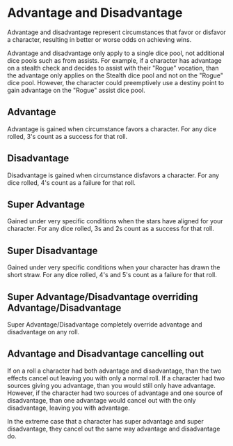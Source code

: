 # Advantage and Disadvantage

Advantage and disadvantage represent circumstances that favor or disfavor a character, resulting in better or worse odds on achieving wins.

Advantage and disadvantage only apply to a single dice pool, not additional dice pools such as from assists. For example, if a character has advantage on a stealth check and decides to assist with their "Rogue" vocation, than the advantage only applies on the Stealth dice pool and not on the "Rogue" dice pool. However, the character could preemptively use a destiny point to gain advantage on the "Rogue" assist dice pool.

## Advantage

Advantage is gained when circumstance favors a character. For any dice rolled, 3's count as a success for that roll.

## Disadvantage

Disadvantage is gained when circumstance disfavors a character. For any dice rolled, 4's count as a failure for that roll.

## Super Advantage

Gained under very specific conditions when the stars have aligned for your character. For any dice rolled, 3s and 2s count as a success for that roll.

## Super Disadvantage

Gained under very specific conditions when your character has drawn the short straw. For any dice rolled, 4's and 5's count as a failure for that roll.

## Super Advantage/Disadvantage overriding Advantage/Disadvantage

Super Advantage/Disadvantage completely override advantage and disadvantage on any roll.

## Advantage and Disadvantage cancelling out

If on a roll a character had both advantage and disadvantage, than the two effects cancel out leaving you with only a normal roll. If a character had two sources giving you advantage, than you would still only have advantage. However, if the character had two sources of advantage and one source of disadvantage, than one advantage would cancel out with the only disadvantage, leaving you with advantage.

In the extreme case that a character has super advantage and super disadvantage, they cancel out the same way advantage and disadvantage do.
